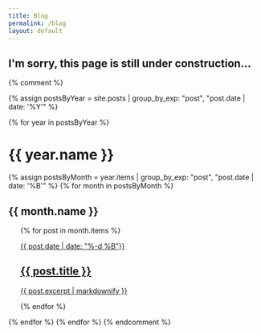```yaml
---
title: Blog
permalink: /blog
layout: default
---
```


## I'm sorry, this page is still under construction...

{% comment %}
<link rel = "stylesheet" property = "stylesheet" href = "/assets/css/blog.css">

{% assign postsByYear = site.posts | group_by_exp: "post", "post.date | date: '%Y'" %}

{% for year in postsByYear %}
<h1>{{ year.name }}</h1>
{% assign postsByMonth = year.items | group_by_exp: "post", "post.date | date: '%B'" %}
{% for month in postsByMonth %}
<h2>{{ month.name }}</h2>
<ul>
{% for post in month.items %}
<a href = "{{ post.url }}">
<p>{{ post.date | date: "%-d %B"}}</p>
<h2>{{ post.title }}</h2>
<p>{{ post.excerpt | markdownify }}</p>
</a>
{% endfor %}
</ul>
{% endfor %}
{% endfor %}
{% endcomment %}